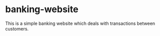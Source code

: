 # banking-website
This is a simple banking website which deals with transactions between customers.
